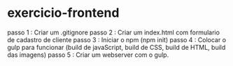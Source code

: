 # exercicio-frontend


passo 1 : Criar um .gitignore
passo 2 : Criar um index.html com formulario de cadastro de cliente
passo 3 : Iniciar o npm (npm init)
passo 4 : Colocar o gulp para funcionar (build de javaScript, build de CSS, build de HTML, build das imagens)
passo 5 : Criar um webserver com o gulp.